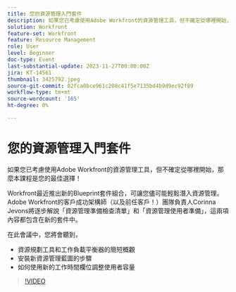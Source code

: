 ```yaml
---
title: 您的資源管理入門套件
description: 如果您已考慮使用Adobe Workfront的資源管理工具，但不確定從哪裡開始，那麼本課程是您的最佳選擇！ Workfront最近推出新的Blueprint套件組合，可讓您儘可能輕鬆潛入資源管理。
solution: Workfront
feature-set: Workfront
feature: Resource Management
role: User
level: Beginner
doc-type: Event
last-substantial-update: 2023-11-27T00:00:00Z
jira: KT-14561
thumbnail: 3425792.jpeg
source-git-commit: 82fca0bce961c208c41f5e7135bd4b9d9ec92f89
workflow-type: tm+mt
source-wordcount: '165'
ht-degree: 0%

---
```



# 您的資源管理入門套件

如果您已考慮使用Adobe Workfront的資源管理工具，但不確定從哪裡開始，那麼本課程是您的最佳選擇！

Workfront最近推出新的Blueprint套件組合，可讓您儘可能輕鬆潛入資源管理。 Adobe Workfront的客戶成功架構師（以及前任客戶！）團隊負責人Corinna Jevons將逐步解說「資源管理準備檢查清單」和「資源管理使用者準備」，這兩項內容都包含在新的套件中。

在此會議中，您將會聽到，

* 資源規劃工具和工作負載平衡器的簡短概觀
* 安裝新資源管理藍圖的步驟
* 如何使用新的工作時間欄位調整使用者容量

>[!VIDEO](https://video.tv.adobe.com/v/3425792/?learn=on)
